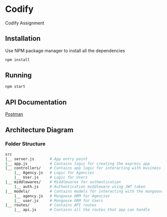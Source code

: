 # Codify

Codify Assignment

## Installation

Use NPM package manager to install all the dependencies

```bash
npm install
```

## Running

```bash
npm start
```

## API Documentation
[Postman](https://documenter.getpostman.com/view/6483443/T17CC9T5)

## Architecture Diagram
### Folder Structure
```bash
src
|__ server.js       # App entry point
|__ app.js          # Contains logic for creating the express app
|__ controllers/    # Contains app logic for interacting with business logic
    |__ Agency.js   # Logic for Agencies
    |__ User.js     # Logic for Users
|__ middlewares/    # Middlewares for authentication
    |__ auth.js     # Authentication middleware using JWT token
|__ models/         # Contains models for interacting with the mongoose ORM
    |__ agency.js   # Mongoose ORM for Agencies
    |__ user.js     # Mongoose ORM for Users
|__ routes/         # Contains API routes
    |__ api.js      # Contains all the routes that app can handle
```